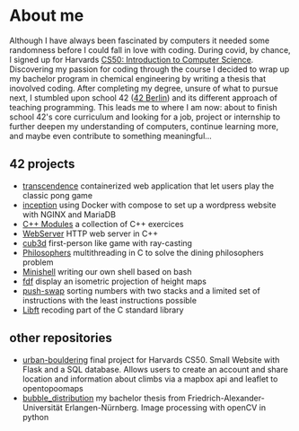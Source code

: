 # About me

Although I have always been fascinated by computers it needed some randomness before I could fall in love with coding. During covid, by chance, I signed up for Harvards [CS50: Introduction to Computer Science](https://pll.harvard.edu/course/cs50-introduction-computer-science). Discovering my passion for coding through the course I decided to wrap up my bachelor program in chemical engineering by writing a thesis that inovolved coding. After completing my degree, unsure of what to pursue next, I stumbled upon school 42 ([42 Berlin](https://42berlin.de/)) and its different approach of teaching programming. This leads me to where I am now: about to finish school 42's core curriculum and looking for a job, project or internship to further deepen my understanding of computers, continue learning more, and maybe even contribute to something meaningful...

## 42 projects
- [transcendence](https://github.com/Linuswidmer/42_transcendence) containerized web application that let users play the classic pong game
- [inception](https://github.com/leonyannick/inception) using Docker with compose to set up a wordpress website with NGINX and MariaDB
- [C++ Modules](https://github.com/leonyannick/cpp_42) a collection of C++ exercices
- [WebServer](https://github.com/EKayatz/webserv) HTTP web server in C++
- [cub3d](https://github.com/leonyannick/cub3d) first-person like game with ray-casting
- [Philosophers](https://github.com/leonyannick/philosophers) multithreading in C to solve the dining philosophers problem
- [Minishell](https://github.com/leonyannick/minishell) writing our own shell based on bash
- [fdf](https://github.com/leonyannick/fdf) display an isometric projection of height maps
- [push-swap](https://github.com/leonyannick/push_swap) sorting numbers with two stacks and a limited set of instructions with the least instructions possible
- [Libft](https://github.com/leonyannick/libft) recoding part of the C standard library

## other repositories

- [urban-bouldering](https://github.com/leonyannick/urban-bouldering) final project for Harvards CS50. Small Website with Flask and a SQL database. Allows users to create an account and share location and information about climbs via a mapbox api and leaflet to opentopoomaps
- [bubble_distribution](https://github.com/leonyannick/bubble_distribution) my bachelor thesis from Friedrich-Alexander-Universität Erlangen-Nürnberg. Image processing with openCV in python
